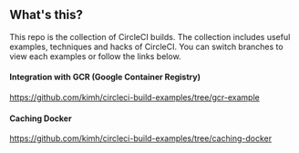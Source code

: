 ## What's this?
This repo is the collection of CircleCI builds. The collection includes useful examples, techniques and hacks of CircleCI. You can switch branches to view each examples or follow the links below.

#### Integration with GCR (Google Container Registry)
https://github.com/kimh/circleci-build-examples/tree/gcr-example

#### Caching Docker
https://github.com/kimh/circleci-build-examples/tree/caching-docker

